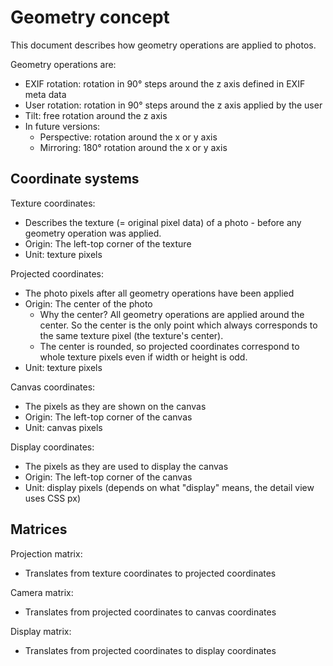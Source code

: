 Geometry concept
================

This document describes how geometry operations are applied to photos.

Geometry operations are:

  - EXIF rotation: rotation in 90° steps around the z axis defined in EXIF meta data
  - User rotation: rotation in 90° steps around the z axis applied by the user
  - Tilt: free rotation around the z axis
  - In future versions:
    - Perspective: rotation around the x or y axis
    - Mirroring: 180° rotation around the x or y axis


Coordinate systems
------------------

Texture coordinates:

  - Describes the texture (= original pixel data) of a photo - before any geometry operation was applied.
  - Origin: The left-top corner of the texture
  - Unit: texture pixels

Projected coordinates:

  - The photo pixels after all geometry operations have been applied
  - Origin: The center of the photo
    - Why the center? All geometry operations are applied around the center. So the center is the only point which
      always corresponds to the same texture pixel (the texture's center).
    - The center is rounded, so projected coordinates correspond to whole texture pixels even if width or height is odd.
  - Unit: texture pixels

Canvas coordinates:

  - The pixels as they are shown on the canvas
  - Origin: The left-top corner of the canvas
  - Unit: canvas pixels

Display coordinates:

  - The pixels as they are used to display the canvas
  - Origin: The left-top corner of the canvas
  - Unit: display pixels (depends on what "display" means, the detail view uses CSS px)


Matrices
--------

Projection matrix:

  - Translates from texture coordinates to projected coordinates

Camera matrix:

  - Translates from projected coordinates to canvas coordinates

Display matrix:

  - Translates from projected coordinates to display coordinates
